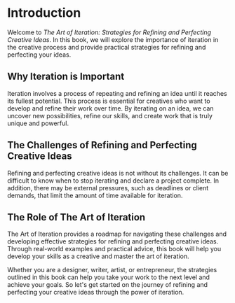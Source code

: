 Introduction
============

Welcome to *The Art of Iteration: Strategies for Refining and Perfecting Creative Ideas*. In this book, we will explore the importance of iteration in the creative process and provide practical strategies for refining and perfecting your ideas.

Why Iteration is Important
--------------------------

Iteration involves a process of repeating and refining an idea until it reaches its fullest potential. This process is essential for creatives who want to develop and refine their work over time. By iterating on an idea, we can uncover new possibilities, refine our skills, and create work that is truly unique and powerful.

The Challenges of Refining and Perfecting Creative Ideas
--------------------------------------------------------

Refining and perfecting creative ideas is not without its challenges. It can be difficult to know when to stop iterating and declare a project complete. In addition, there may be external pressures, such as deadlines or client demands, that limit the amount of time available for iteration.

The Role of The Art of Iteration
--------------------------------

The Art of Iteration provides a roadmap for navigating these challenges and developing effective strategies for refining and perfecting creative ideas. Through real-world examples and practical advice, this book will help you develop your skills as a creative and master the art of iteration.

Whether you are a designer, writer, artist, or entrepreneur, the strategies outlined in this book can help you take your work to the next level and achieve your goals. So let's get started on the journey of refining and perfecting your creative ideas through the power of iteration.
